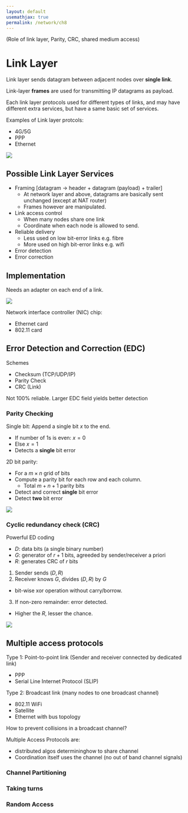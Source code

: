 ```yaml
---
layout: default
usemathjax: true
permalink: /network/ch8
---
```


(Role of link layer, Parity, CRC, shared medium access)

# Link Layer

Link layer sends datagram between adjacent nodes over **single link**.

Link-layer **frames** are used for transmitting IP datagrams as payload.

Each link layer protocols used for different types of links, and may have different extra services, but have a same basic set of services.

Examples of Link layer protcols:
- 4G/5G
- PPP
- Ethernet

![](/notes-blog/assets/img/network/routing.png)

## Possible Link Layer Services

- Framing [datagram -> header + datagram (payload) + trailer]
  - At network layer and above, datagrams are basically sent unchanged (except at NAT router)
  - Frames however are manipulated.
- Link access control
  - When many nodes share one link
  - Coordinate when each node is allowed to send.
- Reliable delivery
  - Less used on low bit-error links e.g. fibre
  - More used on high bit-error links e.g. wifi
- Error detection
- Error correction

## Implementation

Needs an adapter on each end of a link.

![](/notes-blog/assets/img/network/adapter_link.png)

Network interface controller (NIC) chip:
- Ethernet card
- 802.11 card

## Error Detection and Correction (EDC)

Schemes
- Checksum (TCP/UDP/IP)
- Parity Check
- CRC (Link)

Not 100% reliable. Larger EDC field yields better detection

### Parity Checking

Single bit: Append a single bit $x$ to the end.
- If number of 1s is even: $x = 0$
- Else $x = 1$
- Detects a **single** bit error

2D bit parity:
- For a $m \times n$ grid of bits
- Compute a parity bit for each row and each column.
  - Total $m + n + 1$ parity bits
- Detect and correct **single** bit error
- Detect **two** bit error

![](/notes-blog/assets/img/network/2d_parity.png)

### Cyclic redundancy check (CRC)

Powerful ED coding
- $D$: data bits (a single binary number)
- $G$: generator of $r+1$ bits, agreeded by sender/receiver a priori
- $R$: generates CRC of $r$ bits

1. Sender sends $(D, R)$
2. Receiver knows $G$, divides $(D, R)$ by $G$
  - bit-wise xor operation without carry/borrow.
3. If non-zero remainder: error detected.
  - Higher the $R$, lesser the chance.

![](/notes-blog/assets/img/network/crc.png)

## Multiple access protocols

Type 1: Point-to-point link (Sender and receiver connected by dedicated link)
- PPP
- Serial Line Internet Protocol (SLIP)

Type 2: Broadcast link (many nodes to one broadcast channel)
- 802.11 WiFi
- Satellite
- Ethernet with bus topology

How to prevent collisions in a broadcast channel?

Multiple Access Protocols are:
- distributed algos determininghow to share channel
- Coordination itself uses the channel (no out of band channel signals)

### Channel Partitioning

### Taking turns

### Random Access